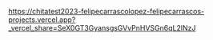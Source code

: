 https://chitatest2023-felipecarrascolopez-felipecarrascos-projects.vercel.app?_vercel_share=SeX0GT3GyansgsGVvPnHVSGn6qL2lNzJ
